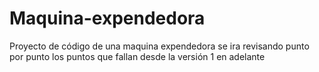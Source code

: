 # Maquina-expendedora
Proyecto de código de una maquina expendedora se ira revisando punto por punto los puntos que fallan desde la versión 1 en adelante
